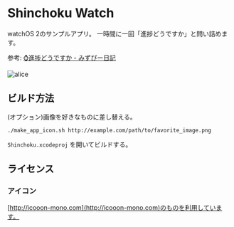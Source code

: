 # Shinchoku Watch
watchOS 2のサンプルアプリ。 一時間に一回「進捗どうですか」と問い詰めます。

参考: [⌚️進捗どうですか - みずぴー日記](http://mzp.hatenablog.com/entry/2015/07/27/220132)

![alice](http://cdn-ak.f.st-hatena.com/images/fotolife/m/mzp/20150727/20150727220334.jpg)

## ビルド方法
(オプション)画像を好きなものに差し替える。

```
./make_app_icon.sh http://example.com/path/to/favorite_image.png
```

`Shinchoku.xcodeproj` を開いてビルドする。

## ライセンス
### アイコン
[http://icooon-mono.com](http://icooon-mono.com)のものを利用しています。

